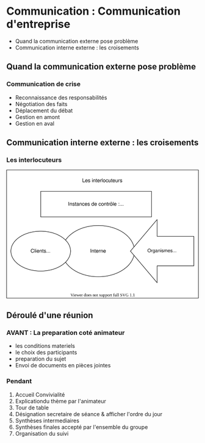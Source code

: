 # Communication : Communication d'entreprise

- Quand la communication externe pose problème
- Communication interne externe : les croisements

## Quand la communication externe pose problème
### Communication de crise

- Reconnaissance des responsabilités
- Négotiation des faits
- Déplacement du débat
- Gestion en amont
- Gestion en aval

## Communication interne externe : les croisements
### Les interlocuteurs
![1](./1.drawio.svg)

## Déroulé d'une réunion

### AVANT : La preparation coté animateur

- les conditions materiels
- le choix des participants
- preparation du sujet
- Envoi de documents en pièces jointes

### Pendant

1. Accueil Convivialité
2. Explicationdu thème par l'animateur
3. Tour de table
4. Désignation secretaire de séance & afficher l'ordre du jour
5. Synthèses intermediaires
6. Synthèses finales accepté par l'ensemble du groupe
7. Organisation du suivi